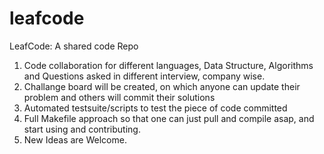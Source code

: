 # leafcode
LeafCode: A shared code Repo

1) Code collaboration for different languages, Data Structure, Algorithms and Questions asked in different interview, company wise.
2) Challange board will be created, on which anyone can update their problem and others will commit their solutions
3) Automated testsuite/scripts to test the piece of code committed
4) Full Makefile approach so that one can just pull and compile asap, and start using and contributing.
5) New Ideas are Welcome.

